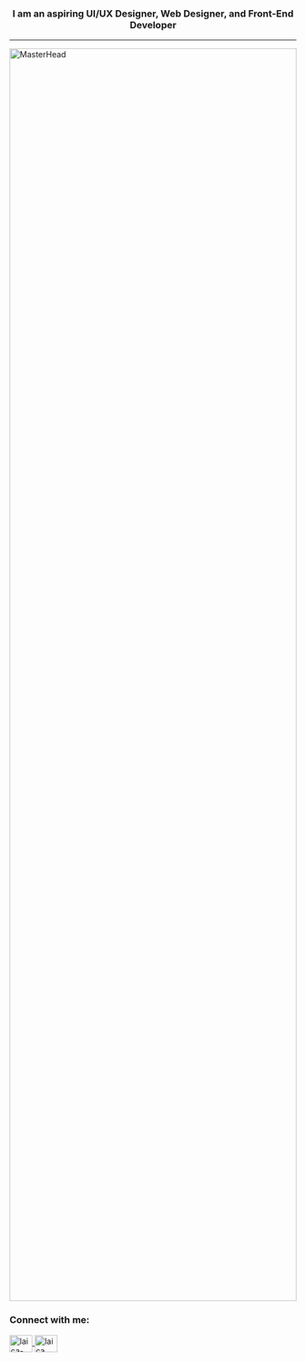 <h3 align="center">I am an aspiring UI/UX Designer, Web Designer, and Front-End Developer</h3>
<hr>

<img href="https://github.com/larajunglau/">
  <img src="https://media.giphy.com/media/BferOKonYOspm28AiB/giphy.gif" alt="MasterHead" width="100%" style="height: 55vh;" />
</img>


<h3 align="left">Connect with me:</h3>
<p align="left">
  <a href="https://linkedin.com/in/laica-ygot-" target="blank">
    <img align="center" src="https://raw.githubusercontent.com/rahuldkjain/github-profile-readme-generator/master/src/images/icons/Social/linked-in-alt.svg" alt="laica-ygot-" height="30" width="40" />
  </a>
  <a href="https://fb.com/laica ygot" target="blank">
    <img align="center" src="https://raw.githubusercontent.com/rahuldkjain/github-profile-readme-generator/master/src/images/icons/Social/facebook.svg" alt="laica ygot" height="30" width="40" />
  </a>
</p>
